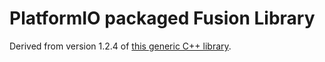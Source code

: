 # PlatformIO packaged Fusion Library

Derived from version 1.2.4 of [this generic C++ library](https://github.com/xioTechnologies/Fusion).
